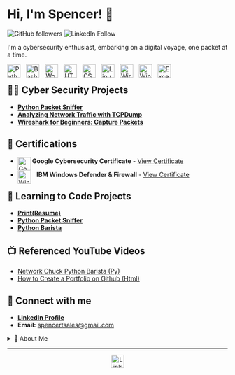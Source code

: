 # Hi, I'm Spencer! 👋

![GitHub followers](https://img.shields.io/github/followers/CyberSpencer?style=social) ![LinkedIn Follow](https://img.shields.io/badge/Connect-LinkedIn-blue?style=social&logo=linkedin&link=https://www.linkedin.com/in/spencer-thomson-43365b11a/)

I'm a cybersecurity enthusiast, embarking on a digital voyage, one packet at a time.

<img align="left" alt="Python" width="30px" style="padding-right:10px;" src="https://cdn.jsdelivr.net/gh/devicons/devicon/icons/python/python-original.svg" />
<img align="left" alt="Bash" width="30px" style="padding-right:10px;" src="https://cdn.jsdelivr.net/gh/devicons/devicon/icons/bash/bash-plain.svg" />
<img align="left" alt="WordPress" width="30px" style="padding-right:10px;" src="https://cdn.jsdelivr.net/gh/devicons/devicon/icons/wordpress/wordpress-plain.svg" />
<img align="left" alt="HTML" width="30px" style="padding-right:10px;" src="https://cdn.jsdelivr.net/gh/devicons/devicon/icons/html5/html5-original.svg" />
<img align="left" alt="CSS" width="30px" style="padding-right:10px;" src="https://cdn.jsdelivr.net/gh/devicons/devicon/icons/css3/css3-original.svg" />
<img align="left" alt="Linux" width="30px" style="padding-right:10px;" src="https://cdn.jsdelivr.net/gh/devicons/devicon/icons/linux/linux-original.svg" />
<img align="left" alt="Wireshark" width="30px" style="padding-right:10px;" src="https://simpleicons.org/icons/wireshark.svg" />
<img align="left" alt="Windows Defender" width="30px" style="padding-right:10px;" src="https://simpleicons.org/icons/microsoft.svg" />
<img align="left" alt="Excel VBA" width="30px" style="padding-right:10px;" src="https://simpleicons.org/icons/microsoftexcel.svg" />

<br />

## 👨‍💻 Cyber Security Projects
- [**Python Packet Sniffer**](https://github.com/CyberSpencer/Python-Packet-Sniffer)
- [**Analyzing Network Traffic with TCPDump**](https://github.com/CyberSpencer/TCPDump-Network-Analysis)
- [**Wireshark for Beginners: Capture Packets**](https://github.com/CyberSpencer/Wireshark-for-Beginners-Capture-Packets/blob/main/README.md)

## 📜 Certifications
- **Google Cybersecurity Certificate** - [<img align="left" alt="Google Logo" width="30px" src="https://cdn.jsdelivr.net/gh/devicons/devicon/icons/google/google-original.svg" />View Certificate](https://coursera.org/share/b8b0a760b6c84785767d1b0cb3d85454)
  
- **IBM Windows Defender & Firewall** - [<img align="left" alt="Windows Defender" width="30px" style="padding-right:10px;" src="https://simpleicons.org/icons/microsoft.svg" />View Certificate](https://coursera.org/share/5eab200d75ada9b2cc6b24e05c7dda16)

## 🔐 Learning to Code Projects
- [**Print(Resume)**](https://github.com/CyberSpencer/Print-Resume-)
- [**Python Packet Sniffer**](https://github.com/CyberSpencer/Python-Packet-Sniffer)
- [**Python Barista**](https://github.com/CyberSpencer/Python-Barista)

## 📺 Referenced YouTube Videos
- [Network Chuck Python Barista (Py)](https://www.youtube.com/watch?v=mRMmlo_Uqcs)
- [How to Create a Portfolio on Github (Html)](https://www.youtube.com/watch?v=zgqfWLHNKLk)

## 🤳 Connect with me
- [**LinkedIn Profile**](https://www.linkedin.com/in/spencer-thomson-43365b11a/)
- **Email:** [spencertsales@gmail.com](mailto:spencertsales@gmail.com)

<details>
<summary>🚀 About Me</summary>
<p>
    I am an aspiring cybersecurity professional, ready to embark on a new chapter of my career with a remote role in the cybersecurity domain. With a recently acquired Google Cybersecurity Certificate and a diverse background spanning risk management, data handling, and systems development, I am keen on leveraging my foundational knowledge while continuing to learn and grow in this field.

  My academic and self-driven pursuits have equipped me with a foundational understanding of key laws and regulations like GDPR, HIPAA, and PCI DSS, as well as hands-on experience with tools like SPLUNK, Chronicle, Wireshark, TCPDump, and Linux. I am also acquainted with protocols and concepts such as TCP/IP, Hashes, IPv4+IPv6, WPA2+WPA3, MFA, and NIST-CSF. My programming journey is budding with entry-level skills in languages like Python, SQL, Bash/Zsh, Excel VBA, and CSS. Moreover, my ability to analyze and visualize large datasets while upholding the principles of Confidentiality, Integrity, and Availability stands as a testament to my analytical acumen.

  The diverse roles I have undertaken, from auditing invoices, to founding an automotive wholesale busniess at the age of 16, reflect my entrepreneurial spirit and commitment to meticulous data management. My time spent as a mountain guide has honed my risk management skills in high-stress, high-stakes environments, which I am eager to translate into the cybersecurity realm.

  I am in the process of furthering my certifications in the field, and I am eager to connect with mentors and engage in opportunities that will further sharpen my skills in cybersecurity. I am excited about the prospect of contributing to and learning from the cybersecurity community.

Feel free to connect with me on [LinkedIn](https://www.linkedin.com/in/spencer-thomson-43365b11a/).
</p>
</details>

---

<p align="center">
    <a href="https://www.linkedin.com/in/spencer-thomson-43365b11a/">
        <img alt="LinkedIn Profile" width="30px" src="https://cdn.jsdelivr.net/gh/devicons/devicon/icons/linkedin/linkedin-original.svg" />
    </a>
</p>
